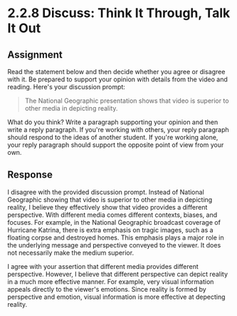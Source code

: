 # 2.2.8 Discuss: Think It Through, Talk It Out

## Assignment

Read the statement below and then decide whether you agree or disagree with it.
Be prepared to support your opinion with details from the video and reading.
Here's your discussion prompt:

> The National Geographic presentation shows that video is superior to other
> media in depicting reality.

What do you think? Write a paragraph supporting your opinion and then write a
reply paragraph. If you're working with others, your reply paragraph should
respond to the ideas of another student. If you're working alone, your reply
paragraph should support the opposite point of view from your own.

## Response

I disagree with the provided discussion prompt. Instead of National Geographic
showing that video is superior to other media in depicting reality, I believe
they effectively show that video provides a different perspective. With
different media comes different contexts, biases, and focuses. For example, in
the National Geographic broadcast coverage of Hurricane Katrina, there is extra
emphasis on tragic images, such as a floating corpse and destroyed homes. This
emphasis plays a major role in the underlying message and perspective conveyed
to the viewer. It does not necessarily make the medium superior.

I agree with your assertion that different media provides different
perspective. However, I believe that different perspective can depict reality
in a much more effective manner. For example, very visual information appeals
directly to the viewer's emotions. Since reality is formed by perspective and
emotion, visual information is more effective at depecting reality.

